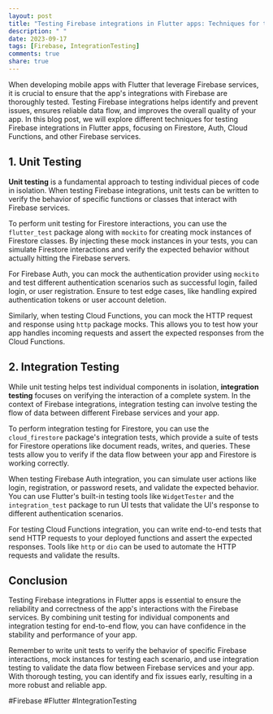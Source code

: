 ```yaml
---
layout: post
title: "Testing Firebase integrations in Flutter apps: Techniques for testing Firestore, Auth, Cloud Functions, and other Firebase services"
description: " "
date: 2023-09-17
tags: [Firebase, IntegrationTesting]
comments: true
share: true
---
```


When developing mobile apps with Flutter that leverage Firebase services, it is crucial to ensure that the app's integrations with Firebase are thoroughly tested. Testing Firebase integrations helps identify and prevent issues, ensures reliable data flow, and improves the overall quality of your app. In this blog post, we will explore different techniques for testing Firebase integrations in Flutter apps, focusing on Firestore, Auth, Cloud Functions, and other Firebase services.

## 1. Unit Testing

**Unit testing** is a fundamental approach to testing individual pieces of code in isolation. When testing Firebase integrations, unit tests can be written to verify the behavior of specific functions or classes that interact with Firebase services.

To perform unit testing for Firestore interactions, you can use the `flutter_test` package along with `mockito` for creating mock instances of Firestore classes. By injecting these mock instances in your tests, you can simulate Firestore interactions and verify the expected behavior without actually hitting the Firebase servers.

For Firebase Auth, you can mock the authentication provider using `mockito` and test different authentication scenarios such as successful login, failed login, or user registration. Ensure to test edge cases, like handling expired authentication tokens or user account deletion.

Similarly, when testing Cloud Functions, you can mock the HTTP request and response using `http` package mocks. This allows you to test how your app handles incoming requests and assert the expected responses from the Cloud Functions.

## 2. Integration Testing

While unit testing helps test individual components in isolation, **integration testing** focuses on verifying the interaction of a complete system. In the context of Firebase integrations, integration testing can involve testing the flow of data between different Firebase services and your app.

To perform integration testing for Firestore, you can use the `cloud_firestore` package's integration tests, which provide a suite of tests for Firestore operations like document reads, writes, and queries. These tests allow you to verify if the data flow between your app and Firestore is working correctly.

When testing Firebase Auth integration, you can simulate user actions like login, registration, or password resets, and validate the expected behavior. You can use Flutter's built-in testing tools like `WidgetTester` and the `integration_test` package to run UI tests that validate the UI's response to different authentication scenarios.

For testing Cloud Functions integration, you can write end-to-end tests that send HTTP requests to your deployed functions and assert the expected responses. Tools like `http` or `dio` can be used to automate the HTTP requests and validate the results.

## Conclusion

Testing Firebase integrations in Flutter apps is essential to ensure the reliability and correctness of the app's interactions with the Firebase services. By combining unit testing for individual components and integration testing for end-to-end flow, you can have confidence in the stability and performance of your app.

Remember to write unit tests to verify the behavior of specific Firebase interactions, mock instances for testing each scenario, and use integration testing to validate the data flow between Firebase services and your app. With thorough testing, you can identify and fix issues early, resulting in a more robust and reliable app.

#Firebase #Flutter #IntegrationTesting